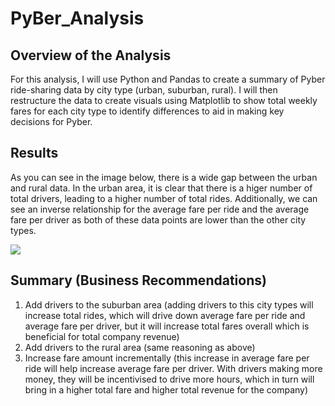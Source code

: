 # PyBer_Analysis

## Overview of the Analysis
For this analysis, I will use Python and Pandas to create a summary of Pyber ride-sharing data by city type (urban, suburban, rural). I will then restructure the data to create visuals using Matplotlib to show total weekly fares for each city type to identify differences to aid in making key decisions for Pyber. 

## Results
As you can see in the image below, there is a wide gap between the urban and rural data. In the urban area, it is clear that there is a higer number of total drivers, leading to a higher number of total rides. Additionally, we can see an inverse relationship for the average fare per ride and the average fare per driver as both of these data points are lower than the other city types. 

![](./Resources/PyBer_Fare_Summary.png)

## Summary (Business Recommendations) 
1. Add drivers to the suburban area (adding drivers to this city types will increase total rides, which will drive down average fare per ride and average fare per driver, but it will increase total fares overall which is beneficial for total company revenue)
2. Add drivers to the rural area (same reasoning as above)
3. Increase fare amount incrementally (this increase in average fare per ride will help increase average fare per driver. With drivers making more money, they will be incentivised to drive more hours, which in turn will bring in a higher total fare and higher total revenue for the company)
